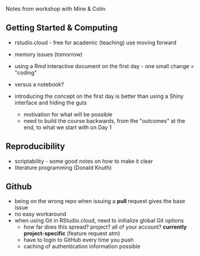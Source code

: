 Notes from workshop with Mine & Colin

Getting Started & Computing
----------------------------
* rstudio.cloud - free for academic (teaching) use moving forward
* memory issues (tomorrow)

* using a Rmd interactive document on the first day - one small change = "coding"
* versus a notebook?
* introducing the concept on the first day is better than using a Shiny interface and hiding the guts
    - motivation for what will be possible
    - need to build the course backwards, from the "outcomes" at the end, to what we start with on Day 1

Reproducibility
----------------
* scriptability - some good notes on how to make it clear
* literature programming (Donald Knuth)

Github
---------------
* being on the wrong repo when issuing a **pull** request gives the base issue
* no easy workaround
* when using Git in RStudio.cloud, need to initialize global Git options 
    * how far does this spread? project? all of your account? **currently project-specific** (feature request atm)
    * have to login to GitHub every time you push
    * caching of authentication information possible
    
